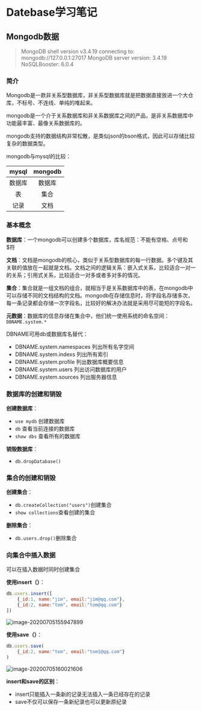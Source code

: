 # Datebase学习笔记

## Mongodb数据

>MongoDB shell version v3.4.19
>connecting to: mongodb://127.0.0.1:27017
>MongoDB server version: 3.4.19
>NoSQLBooster: 6.0.4

### 简介

Mongodb是一款非关系型数据库，非关系型数据库就是把数据直接放进一个大仓库，不标号、不连线、单纯的堆起来。

mongodb是一个介于关系数据库和非关系数据库之间的产品，是非关系数据库中功能最丰富、最像关系数据库的。

mongodb支持的数据结构非常松散，是类似json的bson格式，因此可以存储比较复杂的数据类型。

mongodb与mysql的比较：

| mysql  | mongodb |
| :----: | :-----: |
| 数据库 | 数据库  |
|   表   |  集合   |
|  记录  |  文档   |

### 基本概念

**数据库**：一个mongodb可以创建多个数据库，库名规范：不能有空格、点号和$符

**文档**：文档是mongodb的核心，类似于关系型数据库的每一行数据。多个键及其关联的值放在一起就是文档。文档之间的逻辑关系：嵌入式关系，比较适合一对一的关系；引用式关系，比较适合一对多或者多对多的情况。

**集合**：集合就是一组文档的组合，就相当于是关系数据库中的表，在mongodb中可以存储不同的文档结构的文档。mongodb在存储信息时，将字段名存储多次，每一条记录都会存储一次字段名，比较好的解决办法就是采用尽可能短的字段名。

**元数据**：数据库的信息存储在集合中，他们统一使用系统的命名空间：`DBNAME.system.*`

DBNAME可用db或数据库名替代：

- DBNAME.system.namespaces 列出所有名字空间
- DBNAME.system.indexs 列出所有索引
- DBNAME.system.profile 列出数据库概要信息
- DBNAME.system.users 列出访问数据库的用户
- DBNAME.system.sources 列出服务器信息

### 数据库的创建和销毁

**创建数据库**：

- `use mydb` 创建数据库
- `db` 查看当前连接的数据库
- `show dbs` 查看所有的数据库

**销毁数据库**：

- `db.dropDatabase()`

### 集合的创建和销毁

**创建集合**：

- `db.createCollection("users")`创建集合
- `show collections`查看创建的集合

**删除集合**：

- `db.users.drop()`删除集合

### 向集合中插入数据

可以在插入数据时同时创建集合

**使用insert（）**：

```js
db.users.insert([
    {_id:1, name:"jim", email:"jim@qq.com"},
    {_id:2, name:"tom", email:"tom@qq.com"}
])
```

![image-20200705155947899](https://i.loli.net/2020/07/05/EeyiqnYp1fJ94Vb.png)

**使用save（）**：

```js
db.users.save(
    {_id:2, name:"tom", email:"tom1@qq.com"}    
)
```

![image-20200705160021606](https://i.loli.net/2020/07/05/8iDqzcwR59nbSEW.png)

**insert和save的区别**：

- insert只能插入一条新的记录无法插入一条已经存在的记录
- save不仅可以保存一条新纪录也可以更新原纪录